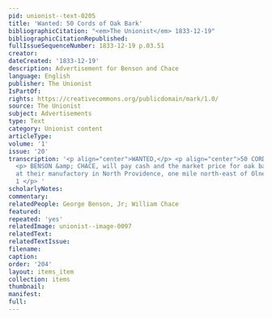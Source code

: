 ```yaml
---
pid: unionist--text-0205
title: 'Wanted: 50 Cords of Oak Bark'
bibliographicCitation: "<em>The Unionist</em> 1833-12-19"
bibliographicCitationRepublished: 
fullIssueSequenceNumber: 1833-12-19 p.03.51
creator: 
dateCreated: '1833-12-19'
description: Advertisement for Benson and Chace
language: English
publisher: The Unionist
IsPartOf: 
rights: https://creativecommons.org/publicdomain/mark/1.0/
source: The Unionist
subject: Advertisements
type: Text
category: Unionist content
articleType: 
volume: '1'
issue: '20'
transcription: '<p align="center">WANTED,</p> <p align="center">50 CORDS OF OAK BARK.</p>
  <p> BENSON &amp; CHACE, will pay cash and the market price for oak bark delivered
  at their manufactory in North Providence, one mile north-east of Olneyville.&nbsp;&nbsp;&nbsp;&nbsp;&nbsp;&nbsp;&nbsp;&nbsp;&nbsp;&nbsp;&nbsp;&nbsp;&nbsp;&nbsp;&nbsp;&nbsp;&nbsp;
  1 </p> '
scholarlyNotes: 
commentary: 
relatedPeople: George Benson, Jr; William Chace
featured: 
repeated: 'yes'
relatedImage: unionist--image-0097
relatedText: 
relatedTextIssue: 
filename: 
caption: 
order: '204'
layout: items_item
collection: items
thumbnail: 
manifest: 
full: 
---
```

